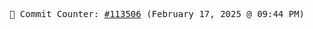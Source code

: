 <p align="center">
    <samp>
        📮 Commit Counter: <a href="https://github.com/Javascript-void0/Javascript-void0/commits/main">#113506</a> (February 17, 2025 @ 09:44 PM)
    </samp>
</p>